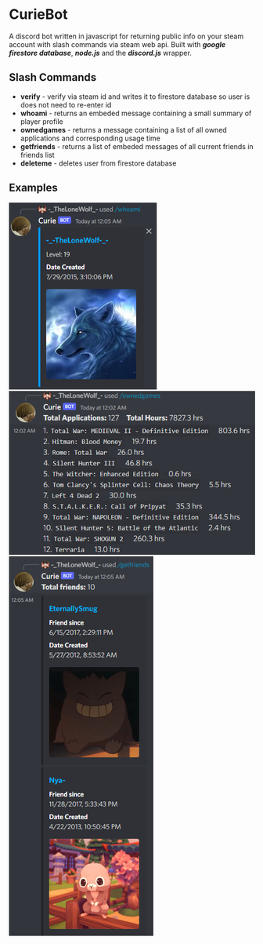 # CurieBot
A discord bot written in javascript for returning public info on your steam account with slash commands via steam web api. 
Built with ***google firestore database***, ***node.js*** and the ***discord.js*** wrapper.

## Slash Commands

- **verify** - verify via steam id and writes it to firestore database so user is does not need to re-enter id   
- **whoami** - returns an embeded message containing a small summary of player profile  
- **ownedgames** -  returns a message containing a list of all owned applications and corresponding usage time  
- **getfriends** -  returns a list of embeded messages of all current friends in friends list  
- **deleteme** -  deletes user from firestore database  

## Examples

![whoami!](/images/whoami.png "whoami")  
![getownedgames!](/images/getOwnedGames.png "getownedgames")  
![getfriends!](/images/getFriends.png "getfriends")
